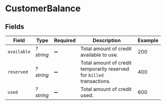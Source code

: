# CustomerBalance


## Fields

| Field                                                                  | Type                                                                   | Required                                                               | Description                                                            | Example                                                                |
| ---------------------------------------------------------------------- | ---------------------------------------------------------------------- | ---------------------------------------------------------------------- | ---------------------------------------------------------------------- | ---------------------------------------------------------------------- |
| `available`                                                            | *?string*                                                              | :heavy_minus_sign:                                                     | Total amount of credit available to use.                               | 200                                                                    |
| `reserved`                                                             | *?string*                                                              | :heavy_minus_sign:                                                     | Total amount of credit temporarily reserved for `billed` transactions. | 400                                                                    |
| `used`                                                                 | *?string*                                                              | :heavy_minus_sign:                                                     | Total amount of credit used.                                           | 600                                                                    |